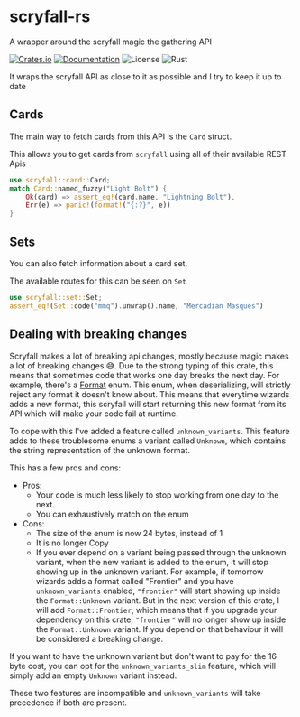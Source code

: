 # scryfall-rs

A wrapper around the scryfall magic the gathering API

[![Crates.io](https://img.shields.io/crates/v/scryfall.svg)](https://crates.io/crates/scryfall)
[![Documentation](https://docs.rs/scryfall/badge.svg)](https://docs.rs/scryfall)
![License](https://img.shields.io/badge/license-MIT-blue.svg)
![Rust](https://github.com/mendess/scryfall-rs/actions/workflows/rust.yml/badge.svg)

It wraps the scryfall API as close to it as possible and I try to keep it up to
date


## Cards

The main way to fetch cards from this API is the `Card` struct.

This allows you to get cards from `scryfall` using all of their available
REST Apis

```rust
use scryfall::card::Card;
match Card::named_fuzzy("Light Bolt") {
    Ok(card) => assert_eq!(card.name, "Lightning Bolt"),
    Err(e) => panic!(format!("{:?}", e))
}
```

## Sets

You can also fetch information about a card set.

The available routes for this can be seen on `Set`

```rust
use scryfall::set::Set;
assert_eq!(Set::code("mmq").unwrap().name, "Mercadian Masques")
```

## Dealing with breaking changes

Scryfall makes a lot of breaking api changes, mostly because magic makes a lot
of breaking changes 😅. Due to the strong typing of this crate, this means that
sometimes code that works one day breaks the next day. For example, there's a
[Format](./src/format.rs) enum. This enum, when deserializing, will strictly
reject any format it doesn't know about. This means that everytime wizards adds
a new format, this scryfall will start returning this new format from its API
which will make your code fail at runtime.

To cope with this I've added a feature called `unknown_variants`. This feature
adds to these troublesome enums a variant called `Unknown`, which contains the
string representation of the unknown format.

This has a few pros and cons:

- Pros:
  - Your code is much less likely to stop working from one day to the next.
  - You can exhaustively match on the enum
- Cons:
  - The size of the enum is now 24 bytes, instead of 1
  - It is no longer Copy
  - If you ever depend on a variant being passed through the unknown variant,
      when the new variant is added to the enum, it will stop showing up in the
      unknown variant. For example, if tomorrow wizards adds a format called
      "Frontier" and you have `unknown_variants` enabled, `"frontier"` will
      start showing up inside the `Format::Unknown` variant. But in the next
      version of this crate, I will add `Format::Frontier`, which means that if
      you upgrade your dependency on this crate, `"frontier"` will no longer
      show up inside the `Format::Unknown` variant. If you depend on that
      behaviour it will be considered a breaking change.

If you want to have the unknown variant but don't want to pay for the 16 byte
cost, you can opt for the `unknown_variants_slim` feature, which will simply add
an empty `Unknown` variant instead.

These two features are incompatible and `unknown_variants` will take
precedence if both are present.
